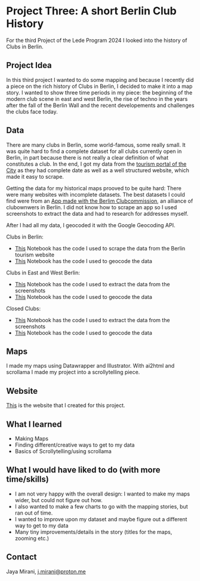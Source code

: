 # Project Three: A short Berlin Club History

For the third Project of the Lede Program 2024 I looked into the history of Clubs in Berlin. 

## Project Idea

In this third project I wanted to do some mapping and because I recently did a piece on the rich history of Clubs in Berlin, I decided to make it into a map story.
I wanted to show three time periods in my piece: the beginning of the modern club scene in east and west Berlin, the rise of techno in the years after the fall of the Berlin Wall and the recent developements and challenges the clubs face today.

## Data

There are many clubs in Berlin, some world-famous, some really small. It was quite hard to find a complete dataset for all clubs currently open in Berlin, in part because there is not really a clear definition of what constitutes a club. In the end, I got my data from the [tourism portal of the City](https://www.visitberlin.de/de) as they had complete date as well as a well structured website, which made it easy to scrape.

Getting the data for my historical maps prooved to be quite hard: There were many websites with incomplete datasets. The best datasets I could find were from an [App made with the Berlim Clubcommission](https://www.clubcommission.de/verschwundene-orte-der-berliner-clubkultur/), an alliance of clubownwers in Berlin. I did not know how to scrape an app so I used screenshots to extract the data and had to research for addresses myself.

After I had all my data, I geocoded it with the Google Geocoding API.

Clubs in Berlin:
* [This](https://github.com/ljmirani/berlin-clubhistory/blob/main/scrape_Clubs.ipynb) Notebook has the code I used to scrape the data from the Berlin tourism website
* [This](https://github.com/ljmirani/berlin-clubhistory/blob/main/geocode_clubs.ipynb) Notebook has the code I used to geocode the data


Clubs in East and West Berlin:
* [This](https://github.com/ljmirani/berlin-clubhistory/blob/main/scrape_EastWest_Screenshot%20copy.ipynb) Notebook has the code I used to extract the data from the screenshots
* [This](https://github.com/ljmirani/berlin-clubhistory/blob/main/geocode_clubs_eastwest.ipynb) Notebook has the code I used to geocode the data

Closed Clubs:
* [This](https://github.com/ljmirani/berlin-clubhistory/blob/main/scrape_ClosedClubs_Screenshot.ipynb) Notebook has the code I used to extract the data from the screenshots
* [This](https://github.com/ljmirani/berlin-clubhistory/blob/main/geocode_closed_clubs.ipynb) Notebook has the code I used to geocode the data

## Maps

I made my maps using Datawrapper and Illustrator. With ai2html and scrollama I made my project into a scrollytelling piece.

## Website

[This](https://ljmirani.github.io/berlin-clubhistory/) is the website that I created for this project.

## What I learned
* Making Maps
* Finding different/creative ways to get to my data
* Basics of Scrollytelling/using scrollama


## What I would have liked to do (with more time/skills)
* I am not very happy with the overall design: I wanted to make my maps wider, but could not figure out how.
* I also wanted to make a few charts to go with the mapping stories, but ran out of time.
* I wanted to improve upon my dataset and maybe figure out a different way to get to my data
* Many tiny improvements/details in the story (titles for the maps, zooming etc.)


## Contact

Jaya Mirani, [j.mirani@proton.me](mailto:j.mirani@proton.me)
